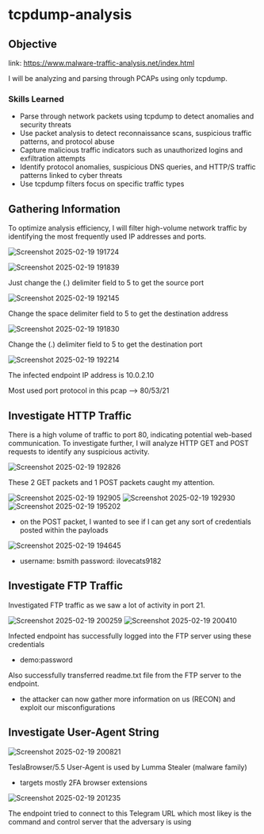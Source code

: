 # tcpdump-analysis

## Objective

link: https://www.malware-traffic-analysis.net/index.html

I will be analyzing and parsing through PCAPs using only tcpdump. 

### Skills Learned

- Parse through network packets using tcpdump to detect anomalies and security threats
- Use packet analysis to detect reconnaissance scans, suspicious traffic patterns, and protocol abuse
- Capture malicious traffic indicators such as unauthorized logins and exfiltration attempts
- Identify protocol anomalies, suspicious DNS queries, and HTTP/S traffic patterns linked to cyber threats
- Use tcpdump filters focus on specific traffic types

## Gathering Information

To optimize analysis efficiency, I will filter high-volume network traffic by identifying the most frequently used IP addresses and ports.

![Screenshot 2025-02-19 191724](https://github.com/user-attachments/assets/bbd71f31-8289-4e78-853e-e2a3e82d29ca)

![Screenshot 2025-02-19 191839](https://github.com/user-attachments/assets/208427fe-dfb7-4fea-811a-cfd001cb9d29)

Just change the (.) delimiter field to 5 to get the source port

![Screenshot 2025-02-19 192145](https://github.com/user-attachments/assets/e97f0288-9baf-437d-8332-c865accf1b7e)

Change the space delimiter field to 5 to get the destination address

![Screenshot 2025-02-19 191830](https://github.com/user-attachments/assets/5695900f-db14-465e-b1f1-b7ce7dbddf57)

Change the (.) delimiter field to 5 to get the destination port

![Screenshot 2025-02-19 192214](https://github.com/user-attachments/assets/d15c27d5-263f-4e5f-8987-63dd346f7be1)

The infected endpoint IP address is 10.0.2.10

Most used port protocol in this pcap --> 80/53/21

## Investigate HTTP Traffic

There is a high volume of traffic to port 80, indicating potential web-based communication. To investigate further, I will analyze HTTP GET and POST requests to identify any suspicious activity.

![Screenshot 2025-02-19 192826](https://github.com/user-attachments/assets/5ac5c768-c9e8-44f0-85e3-d4aa8fae0cff)

These 2 GET packets and 1 POST packets caught my attention.

![Screenshot 2025-02-19 192905](https://github.com/user-attachments/assets/4fe35ca1-1b04-445f-a829-ef1240e9be87)
![Screenshot 2025-02-19 192930](https://github.com/user-attachments/assets/e5cfedae-52cd-439f-8c98-8f7efa008701)
![Screenshot 2025-02-19 195202](https://github.com/user-attachments/assets/2d90f819-6dae-41f8-85cc-96ffe5b53a6b)
- on the POST packet, I wanted to see if I can get any sort of credentials posted within the payloads

![Screenshot 2025-02-19 194645](https://github.com/user-attachments/assets/c8771810-ecd9-4774-80ef-7987cbdbf0da)
- username: bsmith   password: ilovecats9182

## Investigate FTP Traffic
Investigated FTP traffic as we saw a lot of activity in port 21.

![Screenshot 2025-02-19 200259](https://github.com/user-attachments/assets/9bbb798a-e0f3-4b14-9fcf-b4775ff7130a)
![Screenshot 2025-02-19 200410](https://github.com/user-attachments/assets/aa8e079f-2d00-4f2b-94f9-88b8edb91ee2)

Infected endpoint has successfully logged into the FTP server using these credentials
- demo:password
  
Also successfully transferred readme.txt file from the FTP server to the endpoint.

- the attacker can now gather more information on us (RECON) and exploit our misconfigurations

## Investigate User-Agent String

![Screenshot 2025-02-19 200821](https://github.com/user-attachments/assets/2eaa41dd-6551-4aa3-b91d-72eb14ab8640)

TeslaBrowser/5.5 User-Agent is used by Lumma Stealer (malware family) 
- targets mostly 2FA browser extensions

![Screenshot 2025-02-19 201235](https://github.com/user-attachments/assets/c0a5f8d6-1a4f-425e-bc5a-ee3a49211d0b)

The endpoint tried to connect to this Telegram URL which most likey is the command and control server that the adversary is using




















